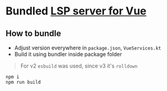 # Bundled [LSP server for Vue](https://www.npmjs.com/package/@vue/language-server)

## How to bundle

- Adjust version everywhere in `package.json`, `VueServices.kt`
- Build it using bundler inside package folder

> For v2 `esbuild` was used, since v3 it's `rolldown`

```shell
npm i
npm run build
```